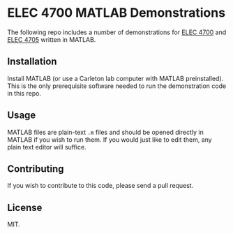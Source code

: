 # ELEC 4700 MATLAB Demonstrations

The following repo includes a number of demonstrations for [ELEC 4700][elec4700]
and [ELEC 4705][elec4705] written in MATLAB.

## Installation

Install MATLAB (or use a Carleton lab computer with MATLAB preinstalled). This
is the only prerequisite software needed to run the demonstration code in this
repo.

## Usage

MATLAB files are plain-text `.m` files and should be opened directly in MATLAB
if you wish to run them. If you would just like to edit them, any plain text
editor will suffice.

## Contributing

If you wish to contribute to this code, please send a pull request.

## License

MIT.

[elec4700]: http://www.doe.carleton.ca/~tjs/4700.html
[elec4705]: http://www.doe.carleton.ca/~tjs/475.html
